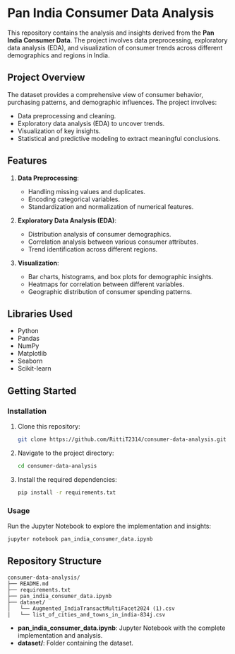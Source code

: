 # Pan India Consumer Data Analysis

This repository contains the analysis and insights derived from the **Pan India Consumer Data**. The project involves data preprocessing, exploratory data analysis (EDA), and visualization of consumer trends across different demographics and regions in India.

## Project Overview
The dataset provides a comprehensive view of consumer behavior, purchasing patterns, and demographic influences. The project involves:
- Data preprocessing and cleaning.
- Exploratory data analysis (EDA) to uncover trends.
- Visualization of key insights.
- Statistical and predictive modeling to extract meaningful conclusions.

## Features
1. **Data Preprocessing**:
   - Handling missing values and duplicates.
   - Encoding categorical variables.
   - Standardization and normalization of numerical features.

2. **Exploratory Data Analysis (EDA)**:
   - Distribution analysis of consumer demographics.
   - Correlation analysis between various consumer attributes.
   - Trend identification across different regions.

3. **Visualization**:
   - Bar charts, histograms, and box plots for demographic insights.
   - Heatmaps for correlation between different variables.
   - Geographic distribution of consumer spending patterns.

## Libraries Used
- Python
- Pandas
- NumPy
- Matplotlib
- Seaborn
- Scikit-learn

## Getting Started

### Installation
1. Clone this repository:
   ```bash
   git clone https://github.com/RittiT2314/consumer-data-analysis.git
   ```
2. Navigate to the project directory:
   ```bash
   cd consumer-data-analysis
   ```
3. Install the required dependencies:
   ```bash
   pip install -r requirements.txt
   ```
### Usage
Run the Jupyter Notebook to explore the implementation and insights:
```bash
jupyter notebook pan_india_consumer_data.ipynb
```
## Repository Structure
```
consumer-data-analysis/
├── README.md
├── requirements.txt
├── pan_india_consumer_data.ipynb
├── dataset/
│   └── Augmented_IndiaTransactMultiFacet2024 (1).csv
|   └── list_of_cities_and_towns_in_india-834j.csv
```

- **pan_india_consumer_data.ipynb**: Jupyter Notebook with the complete implementation and analysis.
- **dataset/**: Folder containing the dataset.


